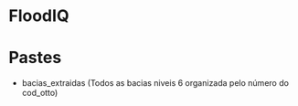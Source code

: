 # FloodIQ


# Pastes

- bacias_extraidas (Todos as bacias niveis 6 organizada pelo número do cod_otto)